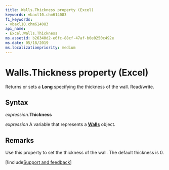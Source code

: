 ```yaml
---
title: Walls.Thickness property (Excel)
keywords: vbaxl10.chm614083
f1_keywords:
- vbaxl10.chm614083
api_name:
- Excel.Walls.Thickness
ms.assetid: b26340d2-e6fc-88cf-47af-b0e0250c492e
ms.date: 05/18/2019
ms.localizationpriority: medium
---
```



# Walls.Thickness property (Excel)

Returns or sets a **Long** specifying the thickness of the wall. Read/write.


## Syntax

_expression_.**Thickness**

_expression_ A variable that represents a **[Walls](Excel.Walls(object).md)** object.


## Remarks

Use this property to set the thickness of the wall. The default thickness is 0.




[!include[Support and feedback](~/includes/feedback-boilerplate.md)]